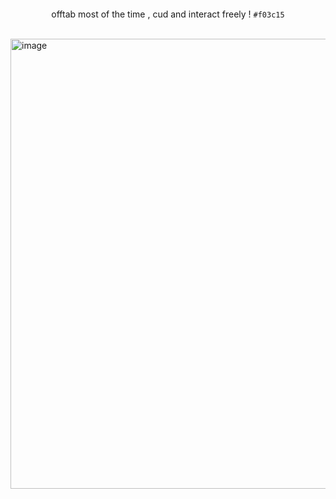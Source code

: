 ## 
<br>    <p align="center">
  offtab most of the time  ,  cud and interact freely ! `` #f03c15 ``
</p>  <br>








<img width="1280" height="720" alt="image" src="https://github.com/user-attachments/assets/1890e49d-dcaf-4408-9ee4-2124de259fa6" />

